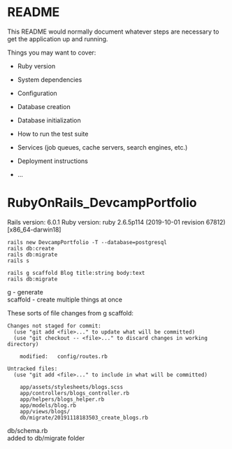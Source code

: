 # README

This README would normally document whatever steps are necessary to get the
application up and running.

Things you may want to cover:

* Ruby version

* System dependencies

* Configuration

* Database creation

* Database initialization

* How to run the test suite

* Services (job queues, cache servers, search engines, etc.)

* Deployment instructions

* ...
# RubyOnRails_DevcampPortfolio

Rails version: 6.0.1
Ruby version: ruby 2.6.5p114 (2019-10-01 revision 67812) [x86_64-darwin18]

```terminal
rails new DevcampPortfolio -T --database=postgresql
rails db:create
rails db:migrate
rails s
```

```terminal
rails g scaffold Blog title:string body:text
rails db:migrate
```
g - generate \
scaffold - create multiple things at once

These sorts of file changes from g scaffold:
```text
Changes not staged for commit:
  (use "git add <file>..." to update what will be committed)
  (use "git checkout -- <file>..." to discard changes in working directory)

	modified:   config/routes.rb

Untracked files:
  (use "git add <file>..." to include in what will be committed)

	app/assets/stylesheets/blogs.scss
	app/controllers/blogs_controller.rb
	app/helpers/blogs_helper.rb
	app/models/blog.rb
	app/views/blogs/
	db/migrate/20191118183503_create_blogs.rb
```

db/schema.rb \
added to db/migrate folder
